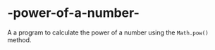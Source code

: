 # -power-of-a-number-
A a program to calculate the power of a number using the `Math.pow()` method.
